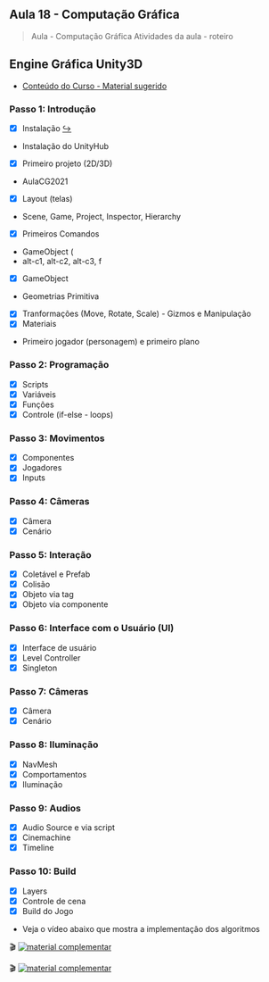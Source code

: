 ## Aula 18 - Computação Gráfica

> Aula - Computação Gráfica
> Atividades da aula - roteiro

## Engine Gráfica Unity3D

- [Conteúdo do Curso - Material sugerido](https://profsalu.files.wordpress.com/2018/08/2-unity-3d-apresentac3a7c3a3o.pdf)



### Passo 1: Introdução
- [x] Instalação [↪️](https://unity3d.com/pt/get-unity/download)
 - Instalação do UnityHub
- [x] Primeiro projeto (2D/3D)
 - AulaCG2021
- [x] Layout (telas)
 - Scene, Game, Project, Inspector, Hierarchy
- [x] Primeiros Comandos
 - GameObject (
 - alt-c1, alt-c2, alt-c3, f
- [x] GameObject
 - Geometrias Primitiva
- [x] Tranformações (Move, Rotate, Scale) - Gizmos e Manipulação
- [x] Materiais
 - Primeiro jogador (personagem) e primeiro plano  


### Passo 2: Programação
- [x] Scripts
- [x] Variáveis
- [x] Funções
- [x] Controle (if-else - loops)

### Passo 3: Movimentos
- [x] Componentes
- [x] Jogadores
- [x] Inputs

### Passo 4: Câmeras
- [x] Câmera
- [x] Cenário

### Passo 5: Interação
- [x] Coletável e Prefab
- [x] Colisão
- [x] Objeto via tag
- [x] Objeto via componente

### Passo 6: Interface com o Usuário (UI)
- [x] Interface de usuário
- [x] Level Controller
- [x] Singleton

### Passo 7: Câmeras
- [x] Câmera
- [x] Cenário

### Passo 8: Iluminação
- [x] NavMesh
- [x] Comportamentos
- [x] Iluminação

### Passo 9: Audios
- [x] Audio Source e via script
- [x] Cinemachine
- [x] Timeline

### Passo 10: Build
- [x] Layers
- [x] Controle de cena
- [x] Build do Jogo

- Veja o vídeo abaixo que mostra a implementação dos algoritmos
 
🎬
[![material complementar](https://github.com/marcoswagner-commits/projetos_cg/blob/aa3f6a6ace359cfac3b5b9f9758fb9c642fe950b/Capa_Aula_Unity3D.png)](https://www.youtube.com/watch?v=BOf0kEBVzYQ)

🎬
[![material complementar](https://github.com/marcoswagner-commits/projetos_cg/blob/aa3f6a6ace359cfac3b5b9f9758fb9c642fe950b/Capa_Aula_Unity3D.png)](https://www.youtube.com/watch?v=f86Fw8OHDHk)


